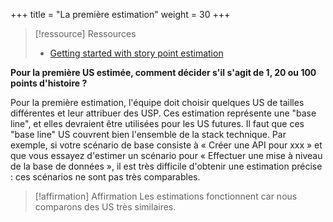 +++
title = "La première estimation"
weight = 30
+++

> [!ressource] Ressources
> - [Getting started with story point estimation](https://youtu.be/G5J3LoBmFT0)

**Pour la première US estimée, comment décider s'il s'agit de 1, 20 ou 100 points d'histoire ?**

Pour la première estimation, l'équipe doit choisir quelques US de tailles différentes et leur attribuer des USP. Ces estimation représente une "base line", et elles devraient être utilisées pour les US futures. 
Il faut que ces "base line" US couvrent bien l'ensemble de la stack technique. Par exemple, si votre scénario de base consiste à « Créer une API pour xxx » et que vous essayez d'estimer un scénario pour « Effectuer une mise à niveau de la base de données », il est très difficile d'obtenir une estimation précise : ces scénarios ne sont pas très comparables.

> [!affirmation] Affirmation
>  Les estimations fonctionnent car nous comparons des US très similaires.
